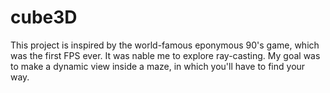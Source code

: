 # cube3D
This project is inspired by the world-famous eponymous 90's game, which was the first FPS ever. It was nable me to explore ray-casting. My goal was to make a dynamic view inside a maze, in which you'll have to find your way.
